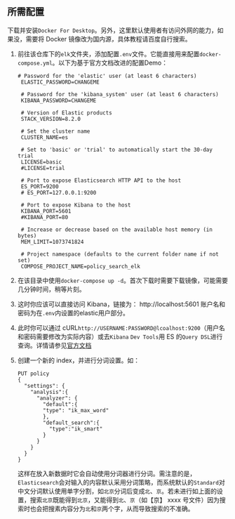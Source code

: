 ## 所需配置

下载并安装`Docker For Desktop`。另外，这里默认使用者有访问外网的能力，如果没，需要将 Docker 镜像改为国内源，具体教程请百度自行搜索。

1. 前往该仓库下的`elk`文件夹，添加配置`.env`文件。它能直接用来配置`docker-compose.yml`。以下为基于官方文档改进的配置Demo：
   ```env
   # Password for the 'elastic' user (at least 6 characters)
    ELASTIC_PASSWORD=CHANGEME

    # Password for the 'kibana_system' user (at least 6 characters)
    KIBANA_PASSWORD=CHANGEME

    # Version of Elastic products
    STACK_VERSION=8.2.0

    # Set the cluster name
    CLUSTER_NAME=es

    # Set to 'basic' or 'trial' to automatically start the 30-day trial
    LICENSE=basic
    #LICENSE=trial

    # Port to expose Elasticsearch HTTP API to the host
    ES_PORT=9200
    # ES_PORT=127.0.0.1:9200

    # Port to expose Kibana to the host
    KIBANA_PORT=5601
    #KIBANA_PORT=80

    # Increase or decrease based on the available host memory (in bytes)
    MEM_LIMIT=1073741824

    # Project namespace (defaults to the current folder name if not set)
    COMPOSE_PROJECT_NAME=policy_search_elk

   ```
2. 在该目录中使用`docker-compose up -d`。首次下载时需要下载镜像，可能需要几分钟时间，稍等片刻。

3. 这时你应该可以直接访问 Kibana，链接为： http://localhost:5601 账户名和密码为在`.env`内设置的elastic用户部分。

4. 此时你可以通过 cURL`http://USERNAME:PASSWORD@lcoalhost:9200`（用户名和密码需要修改为实际内容）或去`Kibana` `Dev Tools`用 ES 的`Query DSL`进行查询。详情请参见[官方文档](https://www.elastic.co/guide/en/elasticsearch/reference/current/query-filter-context.html)
5. 创建一个新的 index，并进行分词设置。如：
   ```
   PUT policy
   {
     "settings": {
       "analysis":{
         "analyzer": {
           "default":{
           "type": "ik_max_word"
           },
           "default_search":{
             "type":"ik_smart"
           }
         }
       }
     }
   }
   ```
   这样在放入新数据时它会自动使用分词器进行分词。需注意的是，`Elasticsearch`会对输入的内容默认采用分词策略，而系统默认的`Standard`对中文分词默认使用单字分割，如`北京`分词后变成`北`、`京`。若未进行如上面的设置，搜索`北京`既能得到`北京`，又能得到`北`、`京`（如【京】 xxxx 号文件）因为搜索时也会把搜素内容分为`北`和`京`两个字，从而导致搜索的不准确。